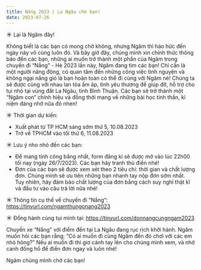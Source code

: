 ```yaml
---
title: Nắng 2023 | La Ngâu chờ bạn!
date: 2023-07-26
---
```


☀️ Lại là Ngăm đây!

Không biết là các bạn có mong chờ không, nhưng Ngăm thì háo hức đến ngày này vô cùng luôn đó. Và bây
giờ đây, chúng mình xin chính thức thông báo đến các bạn, những ai muốn trở thành một phần của Ngăm
trong chuyến đi “Nắng” - Hè 2023 lần này, Ngăm đang tìm các bạn!
Chỉ cần là một người năng động, có quan tâm đến những công việc tình nguyện và không ngại nắng gió
là bạn hoàn toàn có thể đi cùng với Ngăm nè! Chúng ta sẽ được cùng với nhau lan tỏa ấm áp, tình yêu
thương để giúp đỡ, hỗ trợ cho tụi nhỏ tại vùng đất La Ngâu, tỉnh Bình Thuận. Các bạn sẽ trở thành
một “Ngăm con” chính hiệu và đồng thời mang về những bài học tinh thần, kỉ niệm đáng nhớ nữa đó
nhen!

☀️ Thời gian dự kiến:

- Xuất phát từ TP HCM sáng sớm thứ 5, 10.08.2023
- Trở về TPHCM vào tối thứ 6, 11.08.2023

☀️ Lưu ý nho nhỏ đến các bạn:

- Để mang tính công bằng nhất, form đăng kí sẽ được mở vào lúc 22h00 tối nay (ngày 26/7/2023). Các
  bạn hãy tranh thủ điền nhé!
- Đơn của các bạn sẽ được xem xét theo 2 tiêu chí: thời gian và chất lượng đơn. Chúng mình sẽ ưu
  tiên những bạn nhanh tay nộp đơn sớm nhất. Tuy nhiên, hãy đảm bảo chất lượng của đơn bằng cách suy
  nghĩ thật kĩ và đầu tư vào câu trả lời nữa nhé!

☀️ Thông tin cụ thể về chuyến đi “Nắng”: https://tinyurl.com/ngamthungonang2023

[//]: # (TODO)

☀️ Đồng hành cùng tụi mình tại: https://tinyurl.com/donnangcungngam2023

[//]: # (TODO)

Chuyến xe “Nắng” với điểm đến tại La Ngâu đang rục rịch khởi hành. Ngăm muốn hỏi các bạn rằng: “Có
ai muốn đi cùng Ngăm đến đó chơi với các em nhỏ hông?” Nếu ai muốn đi thì giơ cánh tay lên cho chúng
mình xem, và nhớ canh đồng hồ để điền đơn ngay và luôn nhé!

Ngăm chúng mình chờ các bạn!

